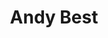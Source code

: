 ---
description: Andy Best is the Open Government Manager for the City of Guelph. His mission is to drive the modernization of City services and governance to provide citizens with a great civic experience.
role_description: Open Government Program Manager at the City of Guelph
tags:
  - is/featured
  - type/person
organization:
  - "[[City of Guelph]]"
social:
  twitter: http://twitter.com/guelph_andy
title: Andy Best
categories:
  - speaker
---